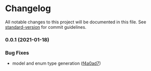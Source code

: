 # Changelog

All notable changes to this project will be documented in this file. See [standard-version](https://github.com/conventional-changelog/standard-version) for commit guidelines.

### 0.0.1 (2021-01-18)


### Bug Fixes

* model and enum type generation ([f4a0ad7](https://github.com/ridakk/flowize/commit/f4a0ad76f0e4ffd24a63935b954d4bd7321ed3c8))
